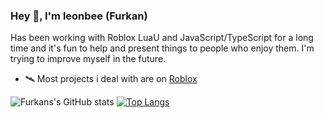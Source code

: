 ### Hey 👋, I'm leonbee (Furkan)

Has been working with Roblox LuaU and JavaScript/TypeScript for a long time and it's fun to help and present things to people who enjoy them. I'm trying to improve myself in the future.

- 🛰️ Most projects i deal with are on [Roblox](https://www.roblox.com/users/1862014843/profile)
 
![Furkans's GitHub stats](https://github-readme-stats.vercel.app/api?username=leonbee1&show_icons=true&theme=gruvbox)
[![Top Langs](https://github-readme-stats.vercel.app/api/top-langs/?username=leonbee1&layout=compact)](https://github.com/leonbee1/github-readme-stats)
